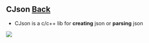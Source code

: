 ## CJson [Back](./../c.md)

- CJson is a c/c++ lib for **creating** json or **parsing** json

<a href="http://aleen42.github.io/" target="_blank" ><img src="./../../pic/tail.gif"></a>
